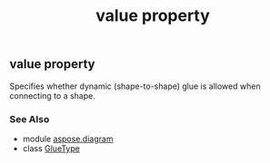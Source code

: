 ﻿---
title: value property
second_title: Aspose.Diagram for Python via .NET API References
description: 
type: docs
weight: 40
url: /python-net/aspose.diagram/gluetype/value/
is_root: false
---

## value property


Specifies whether dynamic (shape-to-shape) glue is allowed when connecting to a shape.

### See Also
* module [aspose.diagram](../../)
* class [GlueType](/diagram/python-net/aspose.diagram/gluetype)
